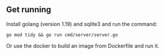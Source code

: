 ## Get running
Install golang (version 1.19) and sqlite3 and run the command:
```
go mod tidy && go run cmd/server/server.go
```
Or use the docker to build an image from Dockerfile and run it.